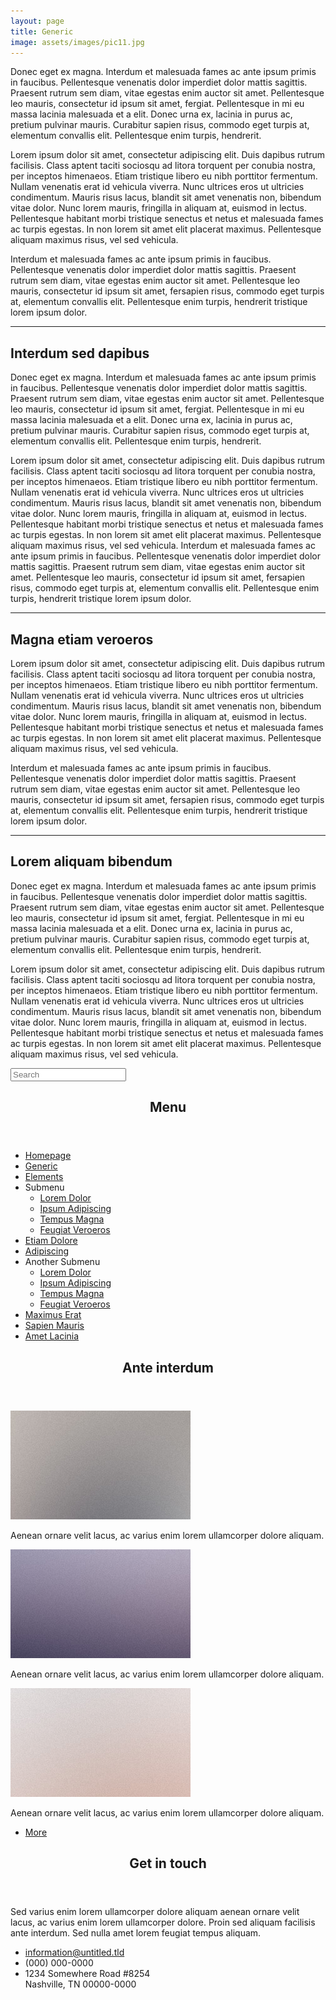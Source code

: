 ```yaml
---
layout: page
title: Generic
image: assets/images/pic11.jpg
---
```


<p>Donec eget ex magna. Interdum et malesuada fames ac ante ipsum primis in faucibus. Pellentesque venenatis dolor imperdiet dolor mattis sagittis. Praesent rutrum sem diam, vitae egestas enim auctor sit amet. Pellentesque leo mauris, consectetur id ipsum sit amet, fergiat. Pellentesque in mi eu massa lacinia malesuada et a elit. Donec urna ex, lacinia in purus ac, pretium pulvinar mauris. Curabitur sapien risus, commodo eget turpis at, elementum convallis elit. Pellentesque enim turpis, hendrerit.</p>
<p>Lorem ipsum dolor sit amet, consectetur adipiscing elit. Duis dapibus rutrum facilisis. Class aptent taciti sociosqu ad litora torquent per conubia nostra, per inceptos himenaeos. Etiam tristique libero eu nibh porttitor fermentum. Nullam venenatis erat id vehicula viverra. Nunc ultrices eros ut ultricies condimentum. Mauris risus lacus, blandit sit amet venenatis non, bibendum vitae dolor. Nunc lorem mauris, fringilla in aliquam at, euismod in lectus. Pellentesque habitant morbi tristique senectus et netus et malesuada fames ac turpis egestas. In non lorem sit amet elit placerat maximus. Pellentesque aliquam maximus risus, vel sed vehicula.</p>
<p>Interdum et malesuada fames ac ante ipsum primis in faucibus. Pellentesque venenatis dolor imperdiet dolor mattis sagittis. Praesent rutrum sem diam, vitae egestas enim auctor sit amet. Pellentesque leo mauris, consectetur id ipsum sit amet, fersapien risus, commodo eget turpis at, elementum convallis elit. Pellentesque enim turpis, hendrerit tristique lorem ipsum dolor.</p>

<hr class="major" />

<h2>Interdum sed dapibus</h2>
<p>Donec eget ex magna. Interdum et malesuada fames ac ante ipsum primis in faucibus. Pellentesque venenatis dolor imperdiet dolor mattis sagittis. Praesent rutrum sem diam, vitae egestas enim auctor sit amet. Pellentesque leo mauris, consectetur id ipsum sit amet, fergiat. Pellentesque in mi eu massa lacinia malesuada et a elit. Donec urna ex, lacinia in purus ac, pretium pulvinar mauris. Curabitur sapien risus, commodo eget turpis at, elementum convallis elit. Pellentesque enim turpis, hendrerit.</p>
<p>Lorem ipsum dolor sit amet, consectetur adipiscing elit. Duis dapibus rutrum facilisis. Class aptent taciti sociosqu ad litora torquent per conubia nostra, per inceptos himenaeos. Etiam tristique libero eu nibh porttitor fermentum. Nullam venenatis erat id vehicula viverra. Nunc ultrices eros ut ultricies condimentum. Mauris risus lacus, blandit sit amet venenatis non, bibendum vitae dolor. Nunc lorem mauris, fringilla in aliquam at, euismod in lectus. Pellentesque habitant morbi tristique senectus et netus et malesuada fames ac turpis egestas. In non lorem sit amet elit placerat maximus. Pellentesque aliquam maximus risus, vel sed vehicula. Interdum et malesuada fames ac ante ipsum primis in faucibus. Pellentesque venenatis dolor imperdiet dolor mattis sagittis. Praesent rutrum sem diam, vitae egestas enim auctor sit amet. Pellentesque leo mauris, consectetur id ipsum sit amet, fersapien risus, commodo eget turpis at, elementum convallis elit. Pellentesque enim turpis, hendrerit tristique lorem ipsum dolor.</p>

<hr class="major" />

<h2>Magna etiam veroeros</h2>
<p>Lorem ipsum dolor sit amet, consectetur adipiscing elit. Duis dapibus rutrum facilisis. Class aptent taciti sociosqu ad litora torquent per conubia nostra, per inceptos himenaeos. Etiam tristique libero eu nibh porttitor fermentum. Nullam venenatis erat id vehicula viverra. Nunc ultrices eros ut ultricies condimentum. Mauris risus lacus, blandit sit amet venenatis non, bibendum vitae dolor. Nunc lorem mauris, fringilla in aliquam at, euismod in lectus. Pellentesque habitant morbi tristique senectus et netus et malesuada fames ac turpis egestas. In non lorem sit amet elit placerat maximus. Pellentesque aliquam maximus risus, vel sed vehicula.</p>
<p>Interdum et malesuada fames ac ante ipsum primis in faucibus. Pellentesque venenatis dolor imperdiet dolor mattis sagittis. Praesent rutrum sem diam, vitae egestas enim auctor sit amet. Pellentesque leo mauris, consectetur id ipsum sit amet, fersapien risus, commodo eget turpis at, elementum convallis elit. Pellentesque enim turpis, hendrerit tristique lorem ipsum dolor.</p>

<hr class="major" />

<h2>Lorem aliquam bibendum</h2>
<p>Donec eget ex magna. Interdum et malesuada fames ac ante ipsum primis in faucibus. Pellentesque venenatis dolor imperdiet dolor mattis sagittis. Praesent rutrum sem diam, vitae egestas enim auctor sit amet. Pellentesque leo mauris, consectetur id ipsum sit amet, fergiat. Pellentesque in mi eu massa lacinia malesuada et a elit. Donec urna ex, lacinia in purus ac, pretium pulvinar mauris. Curabitur sapien risus, commodo eget turpis at, elementum convallis elit. Pellentesque enim turpis, hendrerit.</p>
<p>Lorem ipsum dolor sit amet, consectetur adipiscing elit. Duis dapibus rutrum facilisis. Class aptent taciti sociosqu ad litora torquent per conubia nostra, per inceptos himenaeos. Etiam tristique libero eu nibh porttitor fermentum. Nullam venenatis erat id vehicula viverra. Nunc ultrices eros ut ultricies condimentum. Mauris risus lacus, blandit sit amet venenatis non, bibendum vitae dolor. Nunc lorem mauris, fringilla in aliquam at, euismod in lectus. Pellentesque habitant morbi tristique senectus et netus et malesuada fames ac turpis egestas. In non lorem sit amet elit placerat maximus. Pellentesque aliquam maximus risus, vel sed vehicula.</p>

</section>

</div>
</div>

<!-- Sidebar -->
<div id="sidebar">
<div class="inner">

<!-- Search -->
<section id="search" class="alt">
<form method="post" action="#">
	<input type="text" name="query" id="query" placeholder="Search" />
</form>
</section>

<!-- Menu -->
<nav id="menu">
<header class="major">
	<h2>Menu</h2>
</header>
<ul>
	<li><a href="index.html">Homepage</a></li>
	<li><a href="generic.html">Generic</a></li>
	<li><a href="elements.html">Elements</a></li>
	<li>
		<span class="opener">Submenu</span>
		<ul>
			<li><a href="#">Lorem Dolor</a></li>
			<li><a href="#">Ipsum Adipiscing</a></li>
			<li><a href="#">Tempus Magna</a></li>
			<li><a href="#">Feugiat Veroeros</a></li>
		</ul>
	</li>
	<li><a href="#">Etiam Dolore</a></li>
	<li><a href="#">Adipiscing</a></li>
	<li>
		<span class="opener">Another Submenu</span>
		<ul>
			<li><a href="#">Lorem Dolor</a></li>
			<li><a href="#">Ipsum Adipiscing</a></li>
			<li><a href="#">Tempus Magna</a></li>
			<li><a href="#">Feugiat Veroeros</a></li>
		</ul>
	</li>
	<li><a href="#">Maximus Erat</a></li>
	<li><a href="#">Sapien Mauris</a></li>
	<li><a href="#">Amet Lacinia</a></li>
</ul>
</nav>

<!-- Section -->
<section>
<header class="major">
	<h2>Ante interdum</h2>
</header>
<div class="mini-posts">
	<article>
		<a href="#" class="image"><img src="images/pic07.jpg" alt="" /></a>
		<p>Aenean ornare velit lacus, ac varius enim lorem ullamcorper dolore aliquam.</p>
	</article>
	<article>
		<a href="#" class="image"><img src="images/pic08.jpg" alt="" /></a>
		<p>Aenean ornare velit lacus, ac varius enim lorem ullamcorper dolore aliquam.</p>
	</article>
	<article>
		<a href="#" class="image"><img src="images/pic09.jpg" alt="" /></a>
		<p>Aenean ornare velit lacus, ac varius enim lorem ullamcorper dolore aliquam.</p>
	</article>
</div>
<ul class="actions">
	<li><a href="#" class="button">More</a></li>
</ul>
</section>

<!-- Section -->
<section>
<header class="major">
	<h2>Get in touch</h2>
</header>
<p>Sed varius enim lorem ullamcorper dolore aliquam aenean ornare velit lacus, ac varius enim lorem ullamcorper dolore. Proin sed aliquam facilisis ante interdum. Sed nulla amet lorem feugiat tempus aliquam.</p>
<ul class="contact">
	<li class="fa-envelope-o"><a href="#">information@untitled.tld</a></li>
	<li class="fa-phone">(000) 000-0000</li>
	<li class="fa-home">1234 Somewhere Road #8254<br />
	Nashville, TN 00000-0000</li>
</ul>
</section>
